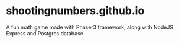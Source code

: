 # shootingnumbers.github.io

A fun math game made with Phaser3 framework, along with NodeJS Express and Postgres database.
